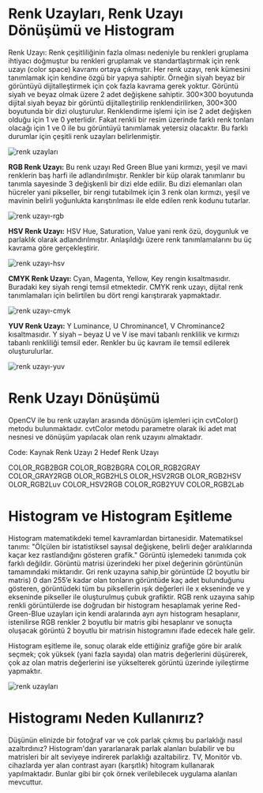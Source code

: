 # Renk Uzayları, Renk Uzayı Dönüşümü ve Histogram

Renk Uzayı: Renk çeşitliliğinin fazla olması nedeniyle bu renkleri gruplama ihtiyacı doğmuştur bu renkleri gruplamak ve standartlaştırmak için renk uzayı (color space) kavramı ortaya çıkmıştır. Her renk uzayı, renk kümesini tanımlamak için kendine özgü bir yapıya sahiptir. 
Örneğin siyah beyaz bir görüntüyü dijitalleştirmek için çok fazla kavrama gerek yoktur. Görüntü siyah ve beyaz olmak üzere 2 adet değişkene sahiptir. 300×300 boyutunda dijital siyah beyaz bir görüntü dijitalleştirilip renklendirilirken, 300×300 boyutunda bir dizi oluşturulur. Renklendirme işlemi için ise 2 adet değişken olduğu için 1 ve 0 yeterlidir. Fakat renkli bir resim üzerinde farklı renk tonları olacağı için 1 ve 0 ile bu görüntüyü tanımlamak yetersiz olacaktır. Bu farklı durumlar için çeşitli renk uzayları belirlenmiştir. 


![renk uzayları](https://1.bp.blogspot.com/-pNj_pUFmodc/U4YWumkGbOI/AAAAAAAADRk/-0Lgpyd3TPA/s1600/2.png)



**RGB Renk Uzayı:**
Bu renk uzayı Red Green Blue yani kırmızı, yeşil ve mavi renklerin baş harfi ile adlandırılmıştır. Renkler bir küp olarak tanımlanır bu tanımla sayesinde 3 değişkenli bir dizi elde edilir. Bu dizi elemanları olan hücreler yani pikseller, bir rengi tutabilmek için 3 renk olan kırmızı, yeşil ve mavinin belirli yoğunlukta karıştırılması ile elde edilen renk kodunu tutarlar.

![renk uzayı-rgb](https://mesutpiskin.com/blog/wp-content/uploads/2016/05/19.jpg)


**HSV Renk Uzayı:**
HSV Hue, Saturation, Value yani renk özü, doygunluk ve parlaklık olarak adlandırılmıştır. Anlaşıldığı üzere renk tanımlamalarını bu üç kavrama göre gerçekleştirir.

![renk uzayı-hsv](https://mesutpiskin.com/blog/wp-content/uploads/2016/05/19.jpg)


**CMYK Renk Uzayı:**
Cyan, Magenta, Yellow, Key rengin kısaltmasıdır. Buradaki key siyah rengi temsil etmektedir. CMYK renk uzayı, dijital renk tanımlamaları için belirtilen bu dört rengi karıştırarak yapmaktadır.

![renk uzayı-cmyk](https://malatyareklam.net/wp-content/uploads/2020/05/cmyk-vs-rgb-1-1.png)


**YUV Renk Uzayı:**
Y Luminance, U Chrominance1, V Chrominance2 kısaltmasıdır. Y siyah – beyaz U ve V ise mavi tabanlı renklilik ve kırmızı tabanlı renkliliği temsil eder. Renkler bu üç kavram ile temsil edilerek oluşturulurlar.

![renk uzayı-yuv](https://mesutpiskin.com/blog/wp-content/uploads/2016/05/23.jpg)


# Renk Uzayı Dönüşümü
OpenCV ile bu renk uzayları arasında dönüşüm işlemleri için cvtColor() metodu bulunmaktadır. cvtColor metodu parametre olarak iki adet mat nesnesi ve dönüşüm yapılacak olan renk uzayını almaktadır.

Code: Kaynak Renk Uzayı 2 Hedef Renk Uzayı

COLOR_RGB2BGR
COLOR_RGB2BGRA
COLOR_RGB2GRAY
COLOR_GRAY2RGB
OLOR_RGB2HLS
OLOR_HSV2RGB
OLOR_RGB2HSV
OLOR_RGB2Luv
COLOR_HSV2RGB
COLOR_RGB2YUV
COLOR_RGB2Lab



# Histogram ve Histogram Eşitleme

Histogram matematikdeki temel kavramlardan birtanesidir. Matematiksel tanımı: "Ölçülen bir istatistiksel sayısal değişkene, belirli değer aralıklarında kaçar kez rastlandığını gösteren grafik." Görüntü işlemedeki tanımıda çok farklı değildir. Görüntü matrisi üzerindeki her pixel değerinin görüntünün tamamındaki miktarıdır. Gri renk uzayına sahip̧ bir görüntüde (2 boyutlu bir matris) 0 dan 255’e kadar olan tonların görüntüde kaç adet bulunduğunu gösteren, görüntüdeki tüm bu piksellerin ışık değerleri ile x ekseninde ve y ekseninde pikseller ile oluşturulmuş çubuk grafiktir. RGB renk uzayına sahip renkli görüntülerde ise doğrudan bir histogram hesaplamak yerine Red-Green-Blue uzayları için kendi aralarında ayrı ayrı histogram hesaplanır, istenilirse RGB renkler 2 boyutlu bir matris gibi hesaplanır ve sonuçta oluşacak görüntü 2 boyutlu bir matrisin histogramını ifade edecek hale gelir.

Histogram eşitleme ile, sonuç olarak elde ettiğiniz grafiğe göre bir aralık seçmek; çok yüksek (yani fazla sayıda) olan matris değerlerini düşürerek, çok az olan matris değerlerini ise yükselterek görüntü üzerinde iyileştirme yapmaktır.


![renk uzayları](https://guzelemre.files.wordpress.com/2017/11/7.png)


# Histogramı Neden Kullanırız?

Düşünün elinizde bir fotoğraf var ve çok parlak çıkmış bu parlaklığı nasıl azaltırdınız? Histogram'dan yararlanarak parlak alanları bulabilir ve bu matrisleri bir alt seviyeye indirerek parlaklığı azaltabilirz. TV, Monitör vb. cihazlarda yer alan contrast ayarı (karşıtlık) hitogram kullanarak yapılmaktadır. Bunlar gibi bir çok örnek verilebilecek uygulama alanları mevcuttur.
